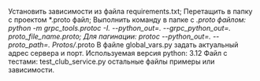 Установить зависимости из файла requirements.txt;
Перетащить в папку с проектом *.proto файл;
Выполнить команду в папке с *.proto файлом: python -m grpc_tools.protoc -I. --python_out=. --grpc_python_out=. proto_file_name.proto;
Для пагинации: protoc --python_out=. --proto_path=. Protos/*.proto
В файле global_vars.py задать актуальный адрес сервера и порт.
Используемая версия python: 3.12
Файл с тестами: test_club_service.py остальные файлы примеры или зависимости.
